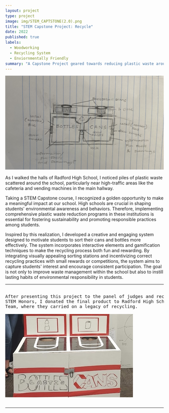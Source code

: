 ```yaml
---
layout: project
type: project
image: img/STEM_CAPTSTONE(2.0).png
title: "STEM Capstone Project: Recycle"
date: 2022
published: true
labels:
  - Woodworking
  - Recycling System
  - Enviornmentally Friendly
summary: "A Capstone Project geared towards reducing plastic waste around my high school."
---
```


<img class="img-fluid" src="../img/STEM-Pic(4).jpg"> 

As I walked the halls of Radford High School, I noticed piles
of plastic waste scattered around the school, particularly near
high-traffic areas like the cafeteria and vending machines in the main hallway.

Taking a STEM Capstone course, I recognized a golden opportunity to make a meaningful impact at our school. High schools are crucial in shaping students' environmental awareness and behaviors. Therefore, implementing comprehensive plastic waste reduction programs in these institutions is essential for fostering sustainability and promoting responsible practices among students.  

Inspired by this realization, I developed a creative and engaging system designed to motivate students to sort their cans and bottles more effectively. The system incorporates interactive elements and gamification techniques to make the recycling process both fun and rewarding. By integrating visually appealing sorting stations and incentivizing correct recycling practices with small rewards or competitions, the system aims to capture students' interest and encourage consistent participation. The goal is not only to improve waste management within the school but also to instill lasting habits of environmental responsibility in students.

<hr>

<pre>

After presenting this project to the panel of judges and receiving
STEM Honors, I donated the final product to Radford High School's Green
Team, where they carried on a legacy of recycling.   

<img class="img-fluid" src="../img/STEM-Pic(Finale).jpg">

</pre>

<hr>
